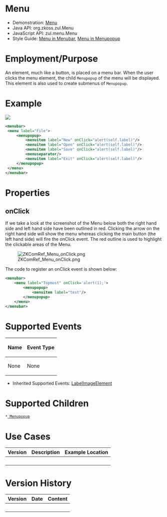 # Menu

- Demonstration: [Menu](http://www.zkoss.org/zkdemo/menu)
- Java API: <javadoc>org.zkoss.zul.Menu</javadoc>
- JavaScript API: <javadoc directory="jsdoc">zul.menu.Menu</javadoc>
- Style Guide: [ Menu in
  Menubar](ZK_Style_Guide/XUL_Component_Specification/Menubar/Menu_in_Menubar),
  [ Menu in
  Menupopup](ZK_Style_Guide/XUL_Component_Specification/Menupopup/Menu_in_Menupopup)

# Employment/Purpose

An element, much like a button, is placed on a menu bar. When the user
clicks the menu element, the child `Menupopup` of the menu will be
displayed. This element is also used to create submenus of `Menupopup`.

# Example

![](ZKComRef_Menu.png)

``` xml
<menubar>
 <menu label="File">
     <menupopup>
         <menuitem label="New" onClick="alert(self.label)"/>
         <menuitem label="Open" onClick="alert(self.label)"/>
         <menuitem label="Save" onClick="alert(self.label)"/>
         <menuseparator/>
         <menuitem label="Exit" onClick="alert(self.label)"/>
     </menupopup>
 </menu>
</menubar>
```

# Properties

## onClick

If we take a look at the screenshot of the Menu below both the right
hand side and left hand side have been outlined in red. Clicking the
arrow on the right hand side will show the menu whereas clicking the
main button (the left hand side) will fire the onClick event. The red
outline is used to highlight the clickable areas of the Menu.

<figure>
<img src="ZKComRef_Menu_onClick.png"
title="ZKComRef_Menu_onClick.png" />
<figcaption>ZKComRef_Menu_onClick.png</figcaption>
</figure>

The code to register an onClick event is shown below:

``` xml
<menubar>
    <menu label="Topmost" onClick='alert(1);'>
        <menupopup>
            <menuitem label="test"/>
        </menupopup>
    </menu>
</menubar>
```

# Supported Events

<table>
<thead>
<tr class="header">
<th><center>
<p>Name</p>
</center></th>
<th><center>
<p>Event Type</p>
</center></th>
</tr>
</thead>
<tbody>
<tr class="odd">
<td><p>None</p></td>
<td><p>None</p></td>
</tr>
</tbody>
</table>

- Inherited Supported Events: [
  LabelImageElement](ZK_Component_Reference/Base_Components/LabelImageElement#Supported_Events)

# Supported Children

`*`[` Menupopup`](ZK_Component_Reference/Essential_Components/Menu/Menupopup)

# Use Cases

| Version | Description | Example Location |
|---------|-------------|------------------|
|         |             |                  |

# Version History

| Version | Date | Content |
|---------|------|---------|
|         |      |         |
